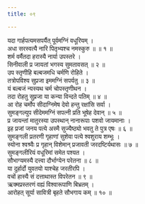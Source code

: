```yaml
---
title: ०९

---
```

यदा गार्हपत्यमसपर्यैत् पूर्वमग्निं वधूरियम् ।  
अधा सरस्वत्यै नारि पितृभ्यश्च नमस्कुरु ॥ ॥ १ ॥  
शर्म वर्मैतदा हरास्यै नार्या उपस्तरे ।  
सिनीवाली प्र जायतां भगस्य सुमतावसत् ॥ २ ॥  
उप स्तृणीहि बल्बजमधि चर्मणि रोहिते ।  
तत्रोपविश्य सुप्रजा इममग्निं सपर्यतु ॥ ३ ॥  
यं बल्बजं न्यस्यथ चर्म चोपस्तृणीथन ।  
तदा रोहतु सुप्रजा या कन्या विन्दते पतिम् ॥ ४ ॥  
आ रोह चर्मोप सीदाग्निमेष देवो हन्तु रक्षांसि सर्वा ।  
सुमङ्गल्युप सीदेममग्निं सपत्नी प्रति भूषेह देवान् ॥ ५ ॥  
प्र जायन्तां मातुरस्या उपस्थान् नानारूपाः पशवो जायमानाः ।  
इह प्रजां जनय पत्ये अस्मै सुज्यैष्ठ्यो भवतु ते पुत्र एषः ॥ ६ ॥  
सुमङ्गली प्रतरणी गृहाणां सुशेवा पत्ये श्वशुराय शम्भूः ।  
स्योना श्वश्र्वैः प्र गृहान् विशेमान् प्रजावती जरदष्टिर्यथासः ॥ ७ ॥  
सुमङ्गलीरियं वधूरिमां समेत पश्यत ।  
सौभाग्यमस्यै दत्त्वा दौर्भाग्येन परेतना ॥ ८ ॥  
या दुर्हार्दो युवतयो याश्चेह जरतीरपि ।  
वचों हास्यै सं दत्ताथास्त विपरेतन ॥ ९ ॥  
ऋक्मप्रस्तरणं वह्यं विश्वारूपाणि बिभ्रतम् ।  
आरोहत् सूर्या सावित्री बृहते सौभगाय कम् ॥ १० ॥  
  